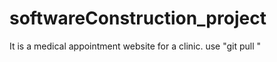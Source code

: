 # softwareConstruction_project
It is a medical appointment website for a clinic.
use "git pull <project url>"
